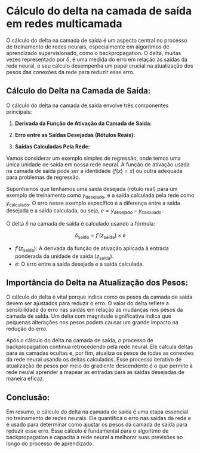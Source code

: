 # Cálculo do delta na camada de saída em redes multicamada

O cálculo do delta na camada de saída é um aspecto central no processo de treinamento de redes neurais, especialmente em algoritmos de aprendizado supervisionado, como o backpropagation. O delta, muitas vezes representado por $\delta$, é uma medida do erro em relação às saídas da rede neural, e seu cálculo desempenha um papel crucial na atualização dos pesos das conexões da rede para reduzir esse erro.

## Cálculo do Delta na Camada de Saída:

O cálculo do delta na camada de saída envolve três componentes principais:

1. **Derivada da Função de Ativação da Camada de Saída:**

2. **Erro entre as Saídas Desejadas (Rótulos Reais):**

3. **Saídas Calculadas Pela Rede:**

Vamos considerar um exemplo simples de regressão, onde temos uma única unidade de saída em nossa rede neural. A função de ativação usada na camada de saída pode ser a identidade ($f(x) = x$) ou outra adequada para problemas de regressão.

Suponhamos que tenhamos uma saída desejada (rótulo real) para um exemplo de treinamento como $y_{\text{desejado}}$, e a saída calculada pela rede como $y_{\text{calculado}}$. O erro nesse exemplo específico é a diferença entre a saída desejada e a saída calculada, ou seja, $e = y_{\text{desejado}} - y_{\text{calculado}}$.

O delta $\delta$ na camada de saída é calculado usando a fórmula:

$$
\delta_{\text{saída}} = f'(z_{\text{saída}}) \times e
$$

- $f'(z_{\text{saída}})$: A derivada da função de ativação aplicada à entrada ponderada da unidade de saída ($z_{\text{saída}}$).
- $e$: O erro entre a saída desejada e a saída calculada.

## Importância do Delta na Atualização dos Pesos:

O cálculo do delta é vital porque indica como os pesos da camada de saída devem ser ajustados para reduzir o erro. O valor do delta reflete a sensibilidade do erro nas saídas em relação às mudanças nos pesos da camada de saída. Um delta com magnitude significativa indica que pequenas alterações nos pesos podem causar um grande impacto na redução do erro.

Após o cálculo do delta na camada de saída, o processo de backpropagation continua retrocedendo pela rede neural. Ele calcula deltas para as camadas ocultas e, por fim, atualiza os pesos de todas as conexões da rede neural usando os deltas calculados. Esse processo iterativo de atualização de pesos por meio do gradiente descendente é o que permite à rede neural aprender a mapear as entradas para as saídas desejadas de maneira eficaz.

## Conclusão:

Em resumo, o cálculo do delta na camada de saída é uma etapa essencial no treinamento de redes neurais. Ele quantifica o erro nas saídas da rede e é usado para determinar como ajustar os pesos da camada de saída para reduzir esse erro. Esse cálculo é fundamental para o algoritmo de backpropagation e capacita a rede neural a melhorar suas previsões ao longo do processo de aprendizado.